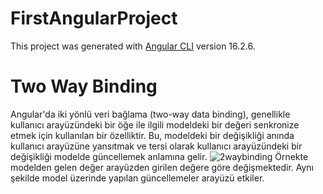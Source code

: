 # FirstAngularProject

This project was generated with [Angular CLI](https://github.com/angular/angular-cli) version 16.2.6.

# Two Way Binding

Angular'da iki yönlü veri bağlama (two-way data binding), genellikle kullanıcı arayüzündeki bir öğe ile ilgili modeldeki bir değeri senkronize etmek için kullanılan bir özelliktir. 
Bu, modeldeki bir değişikliği anında kullanıcı arayüzüne yansıtmak ve tersi olarak kullanıcı arayüzündeki bir değişikliği modelde güncellemek anlamına gelir.
![2waybinding](https://github.com/burcutokol/AngularPractices/assets/56488562/7692c50f-04e2-4e49-94ab-7f9a30f44c96)
Örnekte modelden gelen değer arayüzden girilen değere göre değişmektedir. Aynı şekilde model üzerinde yapılan güncellemeler arayüzü etkiler.



